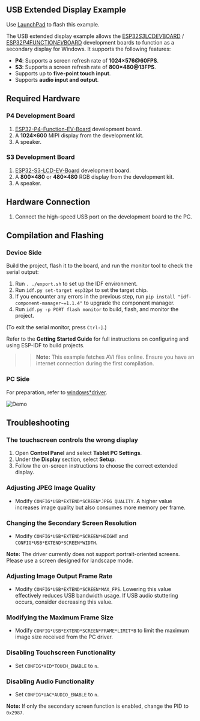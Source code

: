 ## USB Extended Display Example

Use [LaunchPad](https://espressif.github.io/esp-launchpad/?flashConfigURL=https://dl.espressif.com/AE/esp-iot-solution/config.toml) to flash this example.

The USB extended display example allows the [ESP32*S3*LCD*EV*BOARD](https://docs.espressif.com/projects/esp-dev-kits/en/latest/esp32s3/esp32-s3-lcd-ev-board/index.html) / [ESP32*P4*FUNCTION*EV*BOARD](https://docs.espressif.com/projects/esp-dev-kits/en/latest/esp32p4/esp32-p4-function-ev-board/index.html) development boards to function as a secondary display for Windows. It supports the following features:

* **P4**: Supports a screen refresh rate of **1024×576@60FPS**.
* **S3**: Supports a screen refresh rate of **800×480@13FPS**.
* Supports up to **five-point touch input**.
* Supports **audio input and output**.

## Required Hardware

### P4 Development Board

1. [ESP32-P4-Function-EV-Board](https://docs.espressif.com/projects/esp-dev-kits/en/latest/esp32p4/esp32-p4-function-ev-board/user_guide.html#getting-started) development board.
2. A **1024×600** MIPI display from the development kit.
3. A speaker.

### S3 Development Board

1. [ESP32-S3-LCD-EV-Board](https://docs.espressif.com/projects/esp-dev-kits/en/latest/esp32s3/esp32-s3-lcd-ev-board/user_guide.html#getting-started) development board.
2. A **800×480** or **480×480** RGB display from the development kit.
3. A speaker.

## Hardware Connection

1. Connect the high-speed USB port on the development board to the PC.

## Compilation and Flashing

### Device Side

Build the project, flash it to the board, and run the monitor tool to check the serial output:

1. Run `. ./export.sh` to set up the IDF environment.
2. Run `idf.py set-target esp32p4` to set the target chip.
3. If you encounter any errors in the previous step, run `pip install "idf-component-manager~=1.1.4"` to upgrade the component manager.
4. Run `idf.py -p PORT flash monitor` to build, flash, and monitor the project.

(To exit the serial monitor, press `Ctrl-]`.)

Refer to the **Getting Started Guide** for full instructions on configuring and using ESP-IDF to build projects.

>> **Note:** This example fetches AVI files online. Ensure you have an internet connection during the first compilation.

### PC Side

For preparation, refer to [windows*driver](./windows*driver/README_cn.md).

![Demo](https://dl.espressif.com/AE/esp-iot-solution/p4*usb*extern_screen.gif)

## Troubleshooting

### The touchscreen controls the wrong display

1. Open **Control Panel** and select **Tablet PC Settings**.
2. Under the **Display** section, select **Setup**.
3. Follow the on-screen instructions to choose the correct extended display.

### Adjusting JPEG Image Quality

* Modify `CONFIG*USB*EXTEND*SCREEN*JPEG_QUALITY`. A higher value increases image quality but also consumes more memory per frame.

### Changing the Secondary Screen Resolution

* Modify `CONFIG*USB*EXTEND*SCREEN*HEIGHT` and `CONFIG*USB*EXTEND*SCREEN*WIDTH`.

**Note:** The driver currently does not support portrait-oriented screens. Please use a screen designed for landscape mode.

### Adjusting Image Output Frame Rate

* Modify `CONFIG*USB*EXTEND*SCREEN*MAX_FPS`. Lowering this value effectively reduces USB bandwidth usage. If USB audio stuttering occurs, consider decreasing this value.

### Modifying the Maximum Frame Size

* Modify `CONFIG*USB*EXTEND*SCREEN*FRAME*LIMIT*B` to limit the maximum image size received from the PC driver.

### Disabling Touchscreen Functionality

* Set `CONFIG*HID*TOUCH_ENABLE` to `n`.

### Disabling Audio Functionality

* Set `CONFIG*UAC*AUDIO_ENABLE` to `n`.

**Note:** If only the secondary screen function is enabled, change the PID to `0x2987`.
